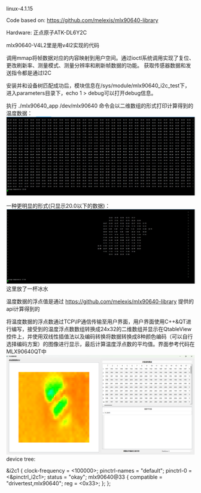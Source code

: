 linux-4.1.15

Code based on:
https://github.com/melexis/mlx90640-library

Hardware:
正点原子ATK-DL6Y2C



mlx90640-V4L2里是用v4l2实现的代码



调用mmap将帧数据对应的内容映射到用户空间。通过ioctl系统调用实现了复位、更改刷新率、测量模式、测量分辨率和刷新帧数据的功能。
获取传感器数据和发送指令都是通过I2C

安装并和设备树匹配成功后，模块信息在/sys/module/mlx90640_i2c_test下，进入parameters目录下，echo 1 > debug可以打开debug信息。

执行 ./mlx90640_app /dev/mlx90640 命令会以二维数组的形式打印计算得到的温度数据：
![Example Image](./images/image1.png)

一种更明显的形式(只显示20.0以下的数据)：
![Anather Example](./images/image2.png)
这里放了一杯冰水

温度数据的浮点值是通过 https://github.com/melexis/mlx90640-library 提供的api计算得到的

将温度数据的浮点数通过TCP\IP通信传输至用户界面，用户界面使用C++&QT进行编写，接受到的温度浮点数数组转换成24x32的二维数组并显示在QtableView控件上，并使用双线性插值法以及编码转换将数据转换成8种颜色编码（可以自行选择编码方案）的图像进行显示，最后计算温度浮点数的平均值。界面参考代码在MLX90640QT中
![Anather Example](./images/image3.png)
device tree:

&i2c1 {
    clock-frequency = <100000>;
    pinctrl-names = "default";
    pinctrl-0 = <&pinctrl_i2c1>;
    status = "okay";
    mlx90640@33 {
        compatible = "drivertest,mlx90640";
        reg = <0x33>;
    };
};